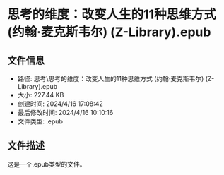 ﻿# 思考的维度：改变人生的11种思维方式 (约翰·麦克斯韦尔) (Z-Library).epub

## 文件信息
- 路径: 思考\思考的维度：改变人生的11种思维方式 (约翰·麦克斯韦尔) (Z-Library).epub
- 大小: 227.44 KB
- 创建时间: 2024/4/16 17:08:42
- 最后修改时间: 2024/4/16 10:10:16
- 文件类型: .epub

## 文件描述
这是一个.epub类型的文件。

